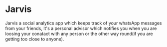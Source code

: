 # Jarvis

Jarvis a social analytics app which keeps track of your whatsApp messages from your friends,
It's a personal advisor which notifies you when you are loosing your conatact with any person or the other way round(if you are getting too close to anyone). 
